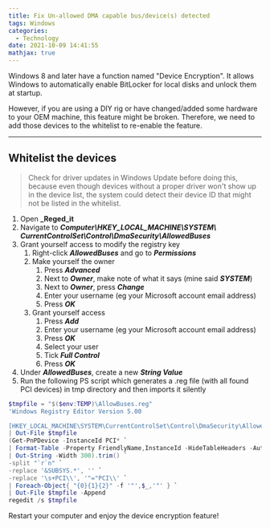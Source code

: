 ```yaml
---
title: Fix Un-allowed DMA capable bus/device(s) detected
tags: Windows
categories:
  - Technology
date: 2021-10-09 14:41:55
mathjax: true
---
```


Windows 8 and later have a function named "Device Encryption". It allows Windows to automatically enable BitLocker for local disks and unlock them at startup.

However, if you are using a DIY rig or have changed/added some hardware to your OEM machine, this feature might be broken. Therefore, we need to add those devices to the whitelist to re-enable the feature.

---

## Whitelist the devices

> Check for driver updates in Windows Update before doing this, because even though devices without a proper driver won't show up in the device list, the system could detect their device ID that might not be listed in the whitelist.

1.  Open **_Reged_it**
2.  Navigate to **_Computer\\HKEY\_LOCAL\_MACHINE\\SYSTEM\\  
    CurrentControlSet\\Control\\DmaSecurity\\AllowedBuses_**
3.  Grant yourself access to modify the registry key
    1.  Right-click _**AllowedBuses**_ and go to **_Permissions_**
    2.  Make yourself the owner
        1.  Press _**Advanced**_
        2.  Next to _**Owner**_, make note of what it says (mine said _**SYSTEM**_)
        3.  Next to _**Owner**_, press _**Change**_
        4.  Enter your username (eg your Microsoft account email address)
        5.  Press _**OK**_
    3.  Grant yourself access
        1.  Press _**Add**_
        2.  Enter your username (eg your Microsoft account email address)
        3.  Press _**OK**_
        4.  Select your user
        5.  Tick _**Full Control**_
        6.  Press _**OK**_
4.  Under _**AllowedBuses**_, create a new _**String Value**_
5.  Run the following PS script which generates a .reg file (with all found PCI devices) in tmp directory and then imports it silently

```powershell
$tmpfile = "$($env:TEMP)\AllowBuses.reg"
'Windows Registry Editor Version 5.00

[HKEY_LOCAL_MACHINE\SYSTEM\CurrentControlSet\Control\DmaSecurity\AllowedBuses]'`
| Out-File $tmpfile
(Get-PnPDevice -InstanceId PCI* `
| Format-Table -Property FriendlyName,InstanceId -HideTableHeaders -AutoSize `
| Out-String -Width 300).trim() `
-split "`r`n" `
-replace '&SUBSYS.*', '' `
-replace '\s+PCI\\', '"="PCI\\' `
| Foreach-Object{ "{0}{1}{2}" -f '"',$_,'"' } `
| Out-File $tmpfile -Append
regedit /s $tmpfile
```

Restart your computer and enjoy the device encryption feature!